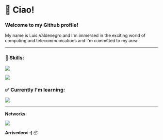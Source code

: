 # :bookmark_tabs: Ciao!

### Welcome to my Github profile!

My name is Luis Valdenegro and I'm immersed in the exciting world of computing and telecommunications and I'm committed to my area.

---

### :wrench: Skills:

<p>
  <a href="https://skillicons.dev">
    <img src="https://skillicons.dev/icons?i=cpp,java"/>
    <p>
    <img src="https://skillicons.dev/icons?i=vscode,photoshop,xd"/>
  </a>
</p>

### ✅ Currently I'm learning:

<p>
  <a href="https://skillicons.dev">
    <img src="https://skillicons.dev/icons?i=python,javascript,html,css"/>
  </a>
</p>

---
**Networks**

<a href="https://www.instagram.com/lwchito/">
    <img src="https://skillicons.dev/icons?i=instagram"/>
  </a>
  <p>
    
**Arrivederci :)** :package:



